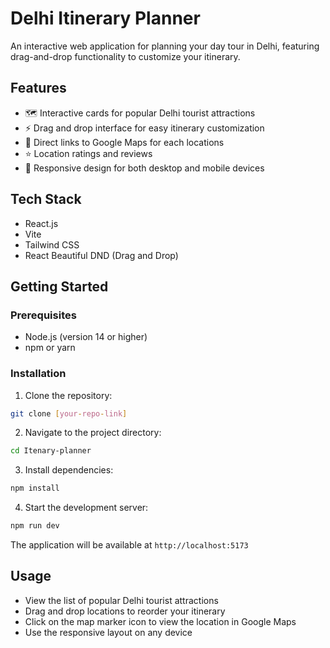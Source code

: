 # Delhi Itinerary Planner

An interactive web application for planning your day tour in Delhi, featuring drag-and-drop functionality to customize your itinerary.

## Features

- 🗺️ Interactive cards for popular Delhi tourist attractions
- ⚡ Drag and drop interface for easy itinerary customization
- 📍 Direct links to Google Maps for each locations
- ⭐ Location ratings and reviews
- 📱 Responsive design for both desktop and mobile devices

## Tech Stack

- React.js
- Vite
- Tailwind CSS
- React Beautiful DND (Drag and Drop)

## Getting Started

### Prerequisites

- Node.js (version 14 or higher)
- npm or yarn

### Installation

1. Clone the repository:
```bash
git clone [your-repo-link]
```

2. Navigate to the project directory:
```bash
cd Itenary-planner
```

3. Install dependencies:
```bash
npm install
```

4. Start the development server:
```bash
npm run dev
```

The application will be available at `http://localhost:5173`

## Usage

- View the list of popular Delhi tourist attractions
- Drag and drop locations to reorder your itinerary
- Click on the map marker icon to view the location in Google Maps
- Use the responsive layout on any device
```

